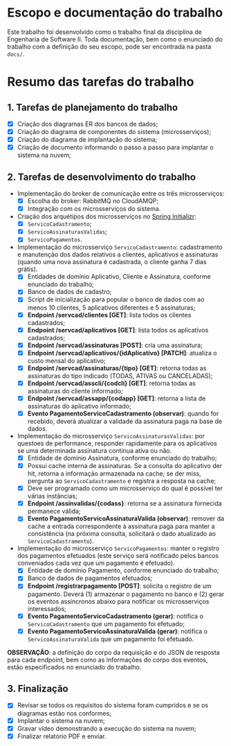 # Escopo e documentação do trabalho
Este trabalho foi desenvolvido como o trabalho final da disciplina de Engenharia de Software II. Toda documentação, bem como o enunciado do trabalho com a definição do seu escopo, pode ser encontrada na pasta `docs/`.

# Resumo das tarefas do trabalho
## 1. Tarefas de planejamento do trabalho
- [X] Criação dos diagramas ER dos bancos de dados;
- [X] Criação do diagrama de componentes do sistema (microsserviços);
- [X] Criação do diagrama de implantação do sistema;
- [X] Criação de documento informando o passo a passo para implantar o sistema na nuvem;

## 2. Tarefas de desenvolvimento do trabalho
* Implementação do broker de comunicação entre os três microsserviços:
    - [X] Escolha do broker: RabbitMQ no CloudAMQP;
    - [X] Integração com os microsserviços do sistema.
* Criação dos arquétipos dos microsserviços no [Spring Initializr](https://start.spring.io/):
    - [X] `ServicoCadastramento`;
    - [X] `ServicoAssinaturasValidas`;
    - [X] `ServicoPagamentos`.
* Implementação do microsserviço `ServicoCadastramento`: cadastramento e manutenção dos dados relativos a clientes, aplicativos e assinaturas (quando uma nova assinatura é cadastrada, o cliente ganha 7 dias grátis).
    - [X] Entidades de domínio Aplicativo, Cliente e Assinatura, conforme enunciado do trabalho;
    - [X] Banco de dados de cadastro;
    - [X] Script de inicialização para popular o banco de dados com ao menos 10 clientes, 5 aplicativos diferentes e 5 assinaturas;
    - [X] **Endpoint /servcad/clientes [GET]**: lista todos os clientes cadastrados;
    - [X] **Endpoint /servcad/aplicativos [GET]**: lista todos os aplicativos cadastrados;
    - [X] **Endpoint /servcad/assinaturas [POST]**: cria uma assinatura;
    - [X] **Endpoint /servcad/aplicativos/{idAplicativo} [PATCH]**: atualiza o custo mensal do aplicativo;
    - [X] **Endpoint /servcad/assinaturas/{tipo} [GET]**: retorna todas as assinaturas do tipo indicado (TODAS, ATIVAS ou CANCELADAS);
    - [X] **Endpoint /servcad/asscli/{codcli} [GET]**: retorna todas as assinaturas do cliente informado;
    - [X] **Endpoint /servcad/assapp/{codapp} [GET]**: retorna a lista de assinaturas do aplicativo informado;
    - [X] **Evento PagamentoServicoCadastramento (observar)**: quando for recebido, deverá atualizar a validade da assinatura paga na base de dados.
* Implementação do microsserviço `ServicoAssinaturasValidas`: por questoes de performance, responder rapidamente para os aplicativos se uma determinada assinatura continua ativa ou não.
    - [X] Entidade de domínio Assinatura, conforme enunciado do trabalho;
    - [X] Possui cache interna de assinaturas. Se a consulta do aplicativo der hit, retorna a informação armazenada na cache; se der miss, pergunta ao `ServicoCadastramento` e registra a resposta na cache;
    - [X] Deve ser programado como um microsserviço do qual é possível ter várias instâncias;
    - [X] **Endpoint /assinvalidas/{codass}**: retorna se a assinatura fornecida permanece válida;
    - [X] **Evento PagamentoServicoAssinaturaValida (observar)**: remover da cache a entrada correspondente à assinatura paga para manter a consistência (na próxima consulta, solicitará o dado atualizado ao `ServicoCadastramento`).
* Implementação do microsserviço `ServicoPagamentos`: manter o registro dos pagamentos efetuados (este serviço será notificado pelos bancos conveniados cada vez que um pagamento é efetuado).
    - [X] Entidade de domínio Pagamento, conforme enunciado do trabalho;
    - [X] Banco de dados de pagamentos efetuados;
    - [X] **Endpoint /registrarpagamento [POST]**: solicita o registro de um pagamento. Deverá (1) armazenar o pagamento no banco e (2) gerar os eventos assíncronos abaixo para notificar os microsserviços interessados;
    - [X] **Evento PagamentoServicoCadastramento (gerar)**: notifica o `ServicoCadastramento` que um pagamento foi efetuado;
    - [X] **Evento PagamentoServicoAssinaturaValida (gerar)**: notifica o `ServicoAssinaturaValida` que um pagamento foi efetuado.

**OBSERVAÇÃO**: a definição do corpo da requisição e do JSON de resposta para cada endpoint, bem como as informações do corpo dos eventos, estão especificados no enunciado do trabalho.

## 3. Finalização
- [X] Revisar se todos os requisitos do sistema foram cumpridos e se os diagramas estão nos conformes;
- [X] Implantar o sistema na nuvem;
- [X] Gravar vídeo demonstrando a execução do sistema na nuvem;
- [X] Finalizar relatório PDF e enviar.